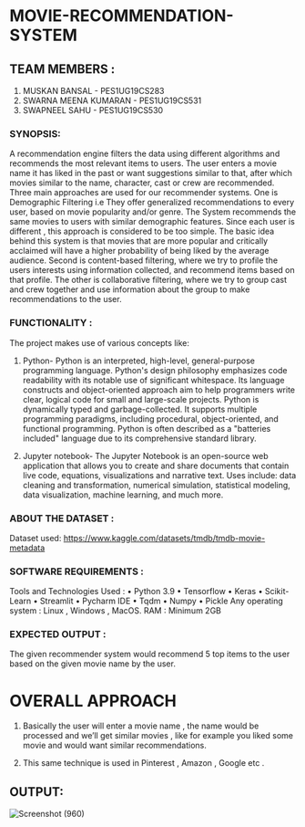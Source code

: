 # MOVIE-RECOMMENDATION-SYSTEM

## TEAM MEMBERS :  

1) MUSKAN BANSAL	- PES1UG19CS283
2) SWARNA MEENA KUMARAN - PES1UG19CS531
3) SWAPNEEL SAHU - PES1UG19CS530

### SYNOPSIS:

A recommendation engine filters the data using different algorithms and recommends the most relevant items to users. The user enters a movie name it has liked in the past or want suggestions similar to that, after which movies similar to the name, character, cast or crew are recommended. Three main approaches are used for our recommender systems. One is Demographic Filtering i.e They offer generalized recommendations to every user, based on movie popularity and/or genre. The System recommends the same movies to users with similar demographic features. Since each user is different , this approach is considered to be too simple. The basic idea behind this system is that movies that are more popular and critically acclaimed will have a higher probability of being liked by the average audience. Second is content-based filtering, where we try to profile the users interests using information collected, and recommend items based on that profile. The other is collaborative filtering, where we try to group cast and crew together and use information about the group to make recommendations to the user.

### FUNCTIONALITY :

The project makes use of various concepts like:

1) Python- Python is an interpreted, high-level, general-purpose programming language. Python's design philosophy emphasizes code readability with its notable use of significant whitespace. Its language constructs and object-oriented approach aim to help programmers write clear, logical code for small and large-scale projects.
Python is dynamically typed and garbage-collected. It supports multiple programming paradigms, including procedural, object-oriented, and functional programming. Python is often described as a "batteries included" language due to its comprehensive standard library.

2) Jupyter notebook- The Jupyter Notebook is an open-source web application that allows you to create and share documents that contain live code, equations, visualizations and narrative text. Uses include: data cleaning and transformation, numerical simulation, statistical modeling, data visualization, machine learning, and much more.

### ABOUT THE DATASET :

Dataset used: https://www.kaggle.com/datasets/tmdb/tmdb-movie-metadata

### SOFTWARE REQUIREMENTS :

Tools and Technologies Used : • Python 3.9 • Tensorflow • Keras • Scikit-Learn • Streamlit • Pycharm IDE • Tqdm • Numpy • Pickle
Any operating system : Linux , Windows , MacOS. RAM : Minimum 2GB

### EXPECTED OUTPUT :

The given recommender system would recommend 5 top items to the user based on the given movie name by the user.

# OVERALL APPROACH

1) Basically the user will enter a movie name , the name would be processed and we’ll get similar movies , like for example you liked some movie and would want similar recommendations. 

2) This same technique is used in Pinterest , Amazon , Google etc .

## OUTPUT:

![Screenshot (960)](https://user-images.githubusercontent.com/68641946/183240386-1e3403a6-602d-4e2e-8b86-e9fa3fb61ae0.png)



